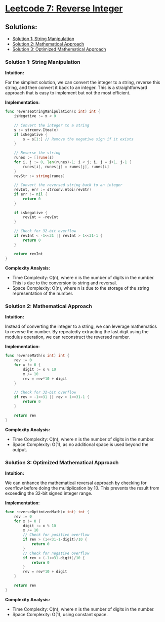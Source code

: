 # [Leetcode 7: Reverse Integer](https://leetcode.com/problems/reverse-integer/)

## Solutions:
- [Solution 1: String Manipulation](#solution-1-string-manipulation)
- [Solution 2: Mathematical Approach](#solution-2-mathematical-approach)
- [Solution 3: Optimized Mathematical Approach](#solution-3-optimized-mathematical-approach)

### Solution 1: String Manipulation

**Intuition:**

For the simplest solution, we can convert the integer to a string, reverse this string, and then convert it back to an integer. This is a straightforward approach that is easy to implement but not the most efficient.

**Implementation:**

```go
func reverseStringManipulation(x int) int {
    isNegative := x < 0
    
    // Convert the integer to a string
    s := strconv.Itoa(x)
    if isNegative {
        s = s[1:] // Remove the negative sign if it exists
    }
    
    // Reverse the string
    runes := []rune(s)
    for i, j := 0, len(runes)-1; i < j; i, j = i+1, j-1 {
        runes[i], runes[j] = runes[j], runes[i]
    }
    revStr := string(runes)
    
    // Convert the reversed string back to an integer
    revInt, err := strconv.Atoi(revStr)
    if err != nil {
        return 0
    }
    
    if isNegative {
        revInt = -revInt
    }
    
    // Check for 32-bit overflow
    if revInt < -1<<31 || revInt > 1<<31-1 {
        return 0
    }
    
    return revInt
}
```

**Complexity Analysis:**
- Time Complexity: O(n), where n is the number of digits in the number. This is due to the conversion to string and reversal.
- Space Complexity: O(n), where n is due to the storage of the string representation of the number.

### Solution 2: Mathematical Approach

**Intuition:**

Instead of converting the integer to a string, we can leverage mathematics to reverse the number. By repeatedly extracting the last digit using the modulus operation, we can reconstruct the reversed number.

**Implementation:**

```go
func reverseMath(x int) int {
    rev := 0
    for x != 0 {
        digit := x % 10
        x /= 10
        rev = rev*10 + digit
    }
    
    // Check for 32-bit overflow
    if rev < -1<<31 || rev > 1<<31-1 {
        return 0
    }
    
    return rev
}
```

**Complexity Analysis:**
- Time Complexity: O(n), where n is the number of digits in the number.
- Space Complexity: O(1), as no additional space is used beyond the output.

### Solution 3: Optimized Mathematical Approach

**Intuition:**

We can enhance the mathematical reversal approach by checking for overflow before doing the multiplication by 10. This prevents the result from exceeding the 32-bit signed integer range.

**Implementation:**

```go
func reverseOptimizedMath(x int) int {
    rev := 0
    for x != 0 {
        digit := x % 10
        x /= 10
        // Check for positive overflow
        if rev > (1<<31-1-digit)/10 {
            return 0
        }
        // Check for negative overflow
        if rev < (-1<<31-digit)/10 {
            return 0
        }
        rev = rev*10 + digit
    }
    
    return rev
}
```

**Complexity Analysis:**
- Time Complexity: O(n), where n is the number of digits in the number.
- Space Complexity: O(1), using constant space.

